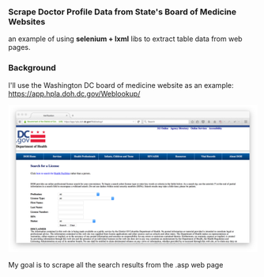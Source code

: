 ### Scrape Doctor Profile Data from State's Board of Medicine Websites

an example of using **selenium + lxml** libs to extract table data from web pages.

### Background

I'll use the Washington DC board of medicine website as an example: https://app.hpla.doh.dc.gov/Weblookup/

![](.//img/dc.png)

My goal is to scrape all the search results from the .asp web page
